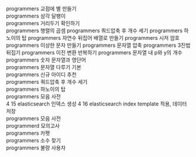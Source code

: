 programmers 교점에 별 만들기   
programmers 삼각 달팽이   
programmers 거리두기 확인하기   
programmers 행렬의 곱셈
programmers 쿼드압축 후 개수 세기
programmers 하노이의 탑
programmers 자연수 뒤집어 배열로 만들기
programmers 시저 암호
programmers 이상한 문자 만들기
programmers 문자열 압축
programmers 3진법 뒤집기
programmers 이진 변환 반복하기
programmers 문자열 내 p와 y의 개수   
programmers 숫자 문자열과 영단어      
programmers 문자열 다루기 기본   
programmers 신규 아이디 추천   
programmers 쿼드압축 후 개수 세기   
programmers 하노이의 탑   
programmers 모음 사전   
4 15 elasticsearch 인덱스 생성
4 16 elasticsearch index template 적용, 데이터 저장   
programmers 모음 사전   
programmerd 모의고사   
programmers 카펫   
programmers 소수 찾기   
programmers 불량 사용자







